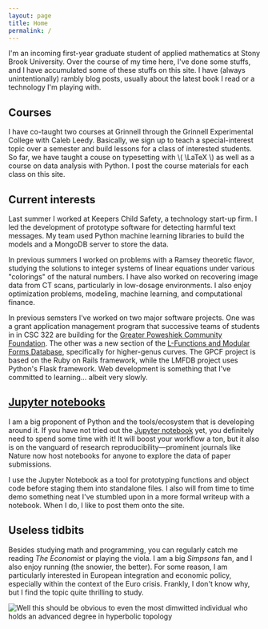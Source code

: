 ```yaml
---
layout: page
title: Home
permalink: /
---
```

<!--
This is the base Jekyll theme. You can find out more info about customizing your Jekyll theme, as well as basic Jekyll usage documentation at [jekyllrb.com](http://jekyllrb.com/)

You can find the source code for this Jekyll theme at: [github.com/ashutosh2k12/hcz-jekyll-blog](https://github.com/ashutosh2k12/hcz-jekyll-blog)

You can find the source code for Jekyll at [github.com/jekyll/jekyll](https://github.com/jekyll/jekyll)
-->

I'm an incoming first-year graduate student of applied mathematics at Stony Brook University.
Over the course of my time here, I've done some stuffs, and I have accumulated
some of these stuffs on this site. I have (always unintentionally) rambly blog
posts, usually about the latest book I read or a technology I'm playing with.

## Courses
I have co-taught two courses at Grinnell through the Grinnell Experimental
College with Caleb Leedy. Basically, we sign up to teach a special-interest
topic over a semester and build lessons for a class of interested students. So
far, we have taught a couse on typesetting with \\( \LaTeX \\) as well as a
course on data analysis with Python. I post the course materials for each class
on this site.

## Current interests
Last summer I worked at Keepers Child Safety, a technology start-up firm. I led
the development of prototype software for detecting harmful text messages. My
team used Python machine learning libraries to build the models and a MongoDB
server to store the data.

In previous summers I worked on problems with a Ramsey theoretic flavor,
studying the solutions to integer systems of linear equations under various
"colorings" of the natural numbers. I have also worked on recovering image
data from CT scans, particularly in low-dosage environments. I also enjoy
optimization problems, modeling, machine learning, and computational finance.

In previous semsters I've worked on two major software projects. One was a grant
application management program that successive teams of students in in CSC 322
are building for the [Greater Poweshiek Community
Foundation](http://greaterpcf.org/). The other was a new section of the
[L-Functions and Modular Forms Database](http://beta.lmfdb.org), specifically
for higher-genus curves. The GPCF project is based on the Ruby on Rails
framework, while the LMFDB project uses Python's Flask framework. Web
development is something that I've committed to learning... albeit very slowly.

## [Jupyter notebooks](ipython/)

I am a big proponent of Python and the tools/ecosystem that is developing around
it. If you have not tried out the [Jupyter notebook][1] yet, you definitely need
to spend some time with it! It will boost your workflow a ton, but it also is on
the vanguard of research reproducibility&mdash;prominent journals like Nature
now host notebooks for anyone to explore the data of paper submissions.

I use the Jupyter Notebook as a tool for prototyping functions and object code
before staging them into standalone files. I also will from time to time demo
something neat I've stumbled upon in a more formal writeup with a notebook. When
I do, I like to post them onto the site.

## Useless tidbits


Besides studying math and programming, you can regularly catch me reading *The
Economist* or playing the viola. I am a big *Simpsons* fan, and I also enjoy
running (the snowier, the better). For some reason, I am particularly interested
in European integration and economic policy, especially within the context of
the Euro crisis. Frankly, I don't know why, but I find the topic quite thrilling
to study.

![Well this should be obvious to even the most dimwitted individual who holds an
advanced degree in hyperbolic
topology](https://frinkiac.com/meme/S07E06/1119234.jpg?b64lines=IFdlbGwsIHRoYXQgc2hvdWxkIGJlCiBvYnZpb3VzIHRvIGV2ZW4gdGhlIG1vc3QKIGRpbXdpdHRlZCBpbmRpdmlkdWFsCgoKCgoKCgogd2hvIGhvbGRzIGFuIGFkdmFuY2VkIApkZWdyZWUgaW4gaHlwZXJib2xpYyB0b3BvbG9neS4=)


[1]: http://jupyter.org/

